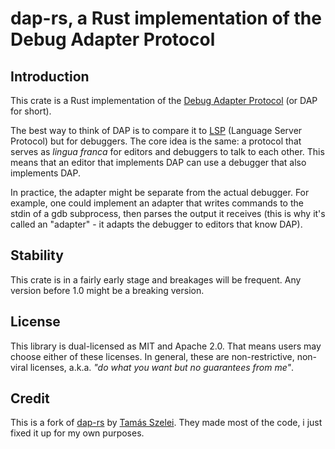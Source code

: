 # dap-rs, a Rust implementation of the Debug Adapter Protocol

## Introduction

This crate is a Rust implementation of the [Debug Adapter Protocol][1] (or DAP for short).

The best way to think of DAP is to compare it to [LSP][2] (Language Server Protocol) but
for debuggers. The core idea is the same: a protocol that serves as *lingua franca*
for editors and debuggers to talk to each other. This means that an editor that implements
DAP can use a debugger that also implements DAP.

In practice, the adapter might be separate from the actual debugger. For example, one could
implement an adapter that writes commands to the stdin of a gdb subprocess, then parses
the output it receives (this is why it's called an "adapter" - it adapts the debugger to
editors that know DAP).

## Stability

This crate is in a fairly early stage and breakages will be frequent. Any version before
1.0 might be a breaking version.


## License

This library is dual-licensed as MIT and Apache 2.0. That means users may choose either of these
licenses. In general, these are non-restrictive, non-viral licenses, a.k.a. *"do what you want
but no guarantees from me"*.

## Credit

This is a fork of [dap-rs](https://github.com/sztomi/dap-rs) by [Tamás Szelei](https://github.com/sztomi).
They made most of the code, i just fixed it up for my own purposes.

[1]: https://microsoft.github.io/debug-adapter-protocol/
[2]: https://microsoft.github.io/language-server-protocol/
[3]: https://microsoft.github.io/debug-adapter-protocol/specification#Requests